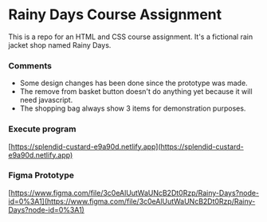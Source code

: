 # Rainy Days Course Assignment

This is a repo for an HTML and CSS course assignment. It's a fictional rain jacket shop named Rainy Days.

### Comments

- Some design changes has been done since the prototype was made.
- The remove from basket button doesn't do anything yet because it will need javascript.
- The shopping bag always show 3 items for demonstration purposes.

### Execute program

[https://splendid-custard-e9a90d.netlify.app](https://splendid-custard-e9a90d.netlify.app)

### Figma Prototype

[https://www.figma.com/file/3c0eAlUutWaUNcB2Dt0Rzp/Rainy-Days?node-id=0%3A1](https://www.figma.com/file/3c0eAlUutWaUNcB2Dt0Rzp/Rainy-Days?node-id=0%3A1)
